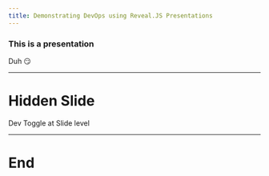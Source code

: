 ```yaml
---
title: Demonstrating DevOps using Reveal.JS Presentations
---
```


### This is a presentation

Duh 😏

---

<!-- .slide: data-background="./image1.png" -->

# Hidden Slide

Dev Toggle at Slide level

---

# End